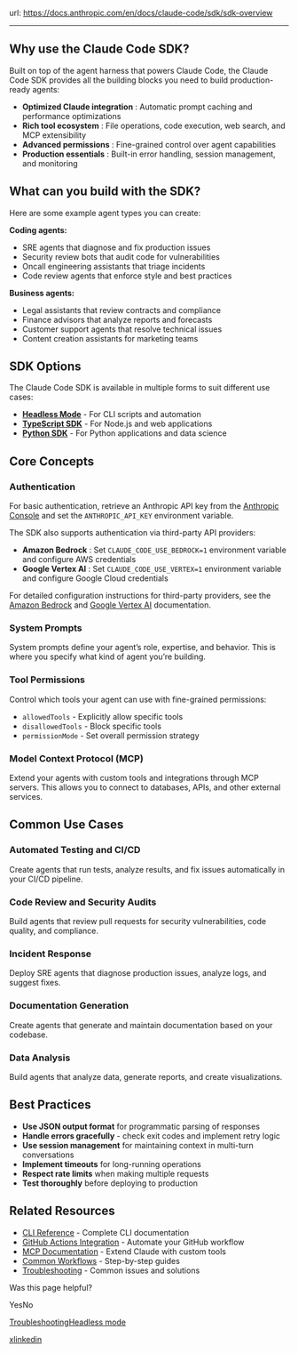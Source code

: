 url: https://docs.anthropic.com/en/docs/claude-code/sdk/sdk-overview

---

## Why use the Claude Code SDK?

Built on top of the agent harness that powers Claude Code, the Claude Code SDK provides all the building blocks you need to build production-ready agents:

  * **Optimized Claude integration** : Automatic prompt caching and performance optimizations
  * **Rich tool ecosystem** : File operations, code execution, web search, and MCP extensibility
  * **Advanced permissions** : Fine-grained control over agent capabilities
  * **Production essentials** : Built-in error handling, session management, and monitoring

## What can you build with the SDK?

Here are some example agent types you can create:

**Coding agents:**

  * SRE agents that diagnose and fix production issues
  * Security review bots that audit code for vulnerabilities
  * Oncall engineering assistants that triage incidents
  * Code review agents that enforce style and best practices

**Business agents:**

  * Legal assistants that review contracts and compliance
  * Finance advisors that analyze reports and forecasts
  * Customer support agents that resolve technical issues
  * Content creation assistants for marketing teams

## SDK Options

The Claude Code SDK is available in multiple forms to suit different use cases:

  * **[Headless Mode](/en/docs/claude-code/sdk/sdk-headless)** \- For CLI scripts and automation
  * **[TypeScript SDK](/en/docs/claude-code/sdk/sdk-typescript)** \- For Node.js and web applications
  * **[Python SDK](/en/docs/claude-code/sdk/sdk-python)** \- For Python applications and data science

## Core Concepts

### Authentication

For basic authentication, retrieve an Anthropic API key from the [Anthropic Console](https://console.anthropic.com/) and set the `ANTHROPIC_API_KEY` environment variable.

The SDK also supports authentication via third-party API providers:

  * **Amazon Bedrock** : Set `CLAUDE_CODE_USE_BEDROCK=1` environment variable and configure AWS credentials
  * **Google Vertex AI** : Set `CLAUDE_CODE_USE_VERTEX=1` environment variable and configure Google Cloud credentials

For detailed configuration instructions for third-party providers, see the [Amazon Bedrock](/en/docs/claude-code/amazon-bedrock) and [Google Vertex AI](/en/docs/claude-code/google-vertex-ai) documentation.

### System Prompts

System prompts define your agent’s role, expertise, and behavior. This is where you specify what kind of agent you’re building.

### Tool Permissions

Control which tools your agent can use with fine-grained permissions:

  * `allowedTools` \- Explicitly allow specific tools
  * `disallowedTools` \- Block specific tools
  * `permissionMode` \- Set overall permission strategy

### Model Context Protocol \(MCP\)

Extend your agents with custom tools and integrations through MCP servers. This allows you to connect to databases, APIs, and other external services.

## Common Use Cases

### Automated Testing and CI/CD

Create agents that run tests, analyze results, and fix issues automatically in your CI/CD pipeline.

### Code Review and Security Audits

Build agents that review pull requests for security vulnerabilities, code quality, and compliance.

### Incident Response

Deploy SRE agents that diagnose production issues, analyze logs, and suggest fixes.

### Documentation Generation

Create agents that generate and maintain documentation based on your codebase.

### Data Analysis

Build agents that analyze data, generate reports, and create visualizations.

## Best Practices

  * **Use JSON output format** for programmatic parsing of responses
  * **Handle errors gracefully** \- check exit codes and implement retry logic
  * **Use session management** for maintaining context in multi-turn conversations
  * **Implement timeouts** for long-running operations
  * **Respect rate limits** when making multiple requests
  * **Test thoroughly** before deploying to production

## Related Resources

  * [CLI Reference](/en/docs/claude-code/cli-reference) \- Complete CLI documentation
  * [GitHub Actions Integration](/en/docs/claude-code/github-actions) \- Automate your GitHub workflow
  * [MCP Documentation](/en/docs/claude-code/mcp) \- Extend Claude with custom tools
  * [Common Workflows](/en/docs/claude-code/common-workflows) \- Step-by-step guides
  * [Troubleshooting](/en/docs/claude-code/troubleshooting) \- Common issues and solutions

Was this page helpful?

YesNo

[Troubleshooting](/en/docs/claude-code/troubleshooting)[Headless mode](/en/docs/claude-code/sdk/sdk-headless)

[x](https://x.com/AnthropicAI)[linkedin](https://www.linkedin.com/company/anthropicresearch)
